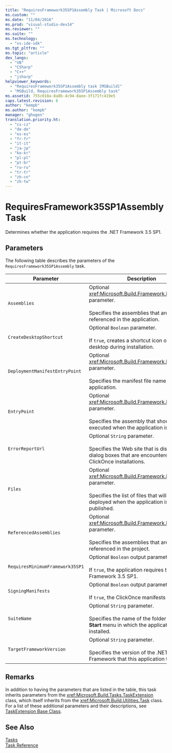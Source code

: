 ```yaml
---
title: "RequiresFramework35SP1Assembly Task | Microsoft Docs"
ms.custom: ""
ms.date: "11/04/2016"
ms.prod: "visual-studio-dev14"
ms.reviewer: ""
ms.suite: ""
ms.technology: 
  - "vs-ide-sdk"
ms.tgt_pltfrm: ""
ms.topic: "article"
dev_langs: 
  - "VB"
  - "CSharp"
  - "C++"
  - "jsharp"
helpviewer_keywords: 
  - "RequiresFramework35SP1Assembly task [MSBuild]"
  - "MSBuild, RequiresFramework35SP1Assembly task"
ms.assetid: 755c018a-8a8b-4c94-8aee-3f171fc419e5
caps.latest.revision: 6
author: "kempb"
ms.author: "kempb"
manager: "ghogen"
translation.priority.ht: 
  - "cs-cz"
  - "de-de"
  - "es-es"
  - "fr-fr"
  - "it-it"
  - "ja-jp"
  - "ko-kr"
  - "pl-pl"
  - "pt-br"
  - "ru-ru"
  - "tr-tr"
  - "zh-cn"
  - "zh-tw"
---
```

# RequiresFramework35SP1Assembly Task
Determines whether the application requires the .NET Framework 3.5 SP1.  
  
## Parameters  
 The following table describes the parameters of the `RequiresFramework35SP1Assembly` task.  
  
|Parameter|Description|  
|---------------|-----------------|  
|`Assemblies`|Optional <xref:Microsoft.Build.Framework.ITaskItem>`[]` parameter.<br /><br /> Specifies the assemblies that are referenced in the application.|  
|`CreateDesktopShortcut`|Optional `Boolean` parameter.<br /><br /> If `true`, creates a shortcut icon on the desktop during installation.|  
|`DeploymentManifestEntryPoint`|Optional <xref:Microsoft.Build.Framework.ITaskItem> parameter.<br /><br /> Specifies the manifest file name for the application.|  
|`EntryPoint`|Optional <xref:Microsoft.Build.Framework.ITaskItem> parameter.<br /><br /> Specifies the assembly that should be executed when the application is run.|  
|`ErrorReportUrl`|Optional `String` parameter.<br /><br /> Specifies the Web site that is displayed in dialog boxes that are encountered during ClickOnce installations.|  
|`Files`|Optional <xref:Microsoft.Build.Framework.ITaskItem>`[]` parameter.<br /><br /> Specifies the list of files that will be deployed when the application is published.|  
|`ReferencedAssemblies`|Optional <xref:Microsoft.Build.Framework.ITaskItem>`[]` parameter.<br /><br /> Specifies the assemblies that are referenced in the project.|  
|`RequiresMinimumFramework35SP1`|Optional `Boolean` output parameter.<br /><br /> If `true`, the application requires the .NET Framework 3.5 SP1.|  
|`SigningManifests`|Optional `Boolean` output parameter.<br /><br /> If `true`, the ClickOnce manifests are signed.|  
|`SuiteName`|Optional `String` parameter.<br /><br /> Specifies the name of the folder on the **Start** menu in which the application will be installed.|  
|`TargetFrameworkVersion`|Optional `String` parameter.<br /><br /> Specifies the version of the .NET Framework that this application targets.|  
  
## Remarks  
 In addition to having the parameters that are listed in the table, this task inherits parameters from the <xref:Microsoft.Build.Tasks.TaskExtension> class, which itself inherits from the <xref:Microsoft.Build.Utilities.Task> class. For a list of these additional parameters and their descriptions, see [TaskExtension Base Class](../msbuild/taskextension-base-class.md).  
  
## See Also  
 [Tasks](../msbuild/msbuild-tasks.md)   
 [Task Reference](../msbuild/msbuild-task-reference.md)